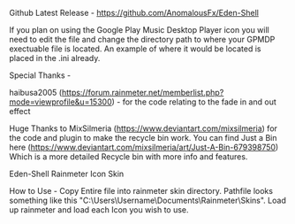 Github Latest Release - https://github.com/AnomalousFx/Eden-Shell

If you plan on using the Google Play Music Desktop Player icon you will need to edit the file and change the directory path to where your GPMDP exectuable file is located. An example of where it would be located is placed in the .ini already. 

Special Thanks  - 

haibusa2005 (https://forum.rainmeter.net/memberlist.php?mode=viewprofile&u=15300) - for the code relating to the fade in and out effect

Huge Thanks to MixSilmeria (https://www.deviantart.com/mixsilmeria) for the code and plugin to make the recycle bin work. You can find Just a Bin here (https://www.deviantart.com/mixsilmeria/art/Just-A-Bin-679398750) Which is a more detailed Recycle bin with more info and features.


Eden-Shell
Rainmeter Icon Skin

How to Use - 
Copy Entire file into rainmeter skin directory. Pathfile looks something like this "C:\Users\Username\Documents\Rainmeter\Skins".
Load up rainmeter and load each Icon you wish to use.
